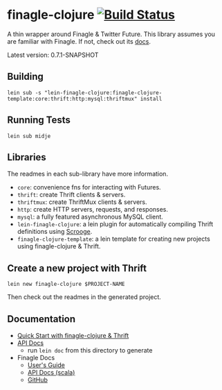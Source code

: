 # finagle-clojure [![Build Status](https://travis-ci.org/finagle/finagle-clojure.svg?branch=master)](https://travis-ci.org/finagle/finagle-clojure)

A thin wrapper around Finagle & Twitter Future.
This library assumes you are familiar with Finagle.
If not, check out its [docs](https://twitter.github.io/finagle/guide/).

Latest version: 0.7.1-SNAPSHOT

## Building

    lein sub -s "lein-finagle-clojure:finagle-clojure-template:core:thrift:http:mysql:thriftmux" install


## Running Tests

    lein sub midje


## Libraries

The readmes in each sub-library have more information.

* `core`: convenience fns for interacting with Futures.
* `thrift`: create Thrift clients & servers.
* `thriftmux`: create ThriftMux clients & servers.
* `http`: create HTTP servers, requests, and responses.
* `mysql`: a fully featured asynchronous MySQL client.
* `lein-finagle-clojure`: a lein plugin for automatically compiling Thrift definitions using [Scrooge](https://twitter.github.io/scrooge/index.html).
* `finagle-clojure-template`: a lein template for creating new projects using finagle-clojure & Thrift.


## Create a new project with Thrift

    lein new finagle-clojure $PROJECT-NAME

Then check out the readmes in the generated project.


## Documentation

* [Quick Start with finagle-clojure & Thrift](doc/quick-start.md)
* [API Docs](https://finagle.github.io/finagle-clojure/)
  * run `lein doc` from this directory to generate
* Finagle Docs
  * [User's Guide](https://twitter.github.io/finagle/guide/)
  * [API Docs (scala)](https://twitter.github.io/finagle/docs/#com.twitter.finagle.package)
  * [GitHub](https://github.com/twitter/finagle)
